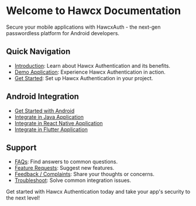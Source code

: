 <!-- Cloudflare Web Analytics -->
<script defer src='https://static.cloudflareinsights.com/beacon.min.js' data-cf-beacon='{"token": "8198f457b3e440248e3af20729bd47c5"}'></script>

<!-- End Cloudflare Web Analytics -->

<script async src="https://www.googletagmanager.com/gtag/js?id=G-B89K3ZN1LX"></script>
<script>
  window.dataLayer = window.dataLayer || [];
  function gtag(){dataLayer.push(arguments);}
  gtag('js', new Date());

  gtag('config', 'G-B89K3ZN1LX');
</script>


# Welcome to Hawcx Documentation

Secure your mobile applications with HawcxAuth - the next-gen passwordless platform for Android developers.

## Quick Navigation

- [Introduction](introduction.md): Learn about Hawcx Authentication and its benefits.
- [Demo Application](demo-application.md): Experience Hawcx Authentication in action.
- [Get Started](get-started.md): Set up Hawcx Authentication in your project.

## Android Integration

- [Get Started with Android](get-started.md)
- [Integrate in Java Application](android/java-integration.md)
- [Integrate in React Native Application](android/react-integration.md)
- [Integrate in Flutter Application](android/flutter-integration.md)
<!-- - [Next Steps](android/next-steps.md) -->

## Support

- [FAQs](faqs.md): Find answers to common questions.
- [Feature Requests](feature-requests.md): Suggest new features.
- [Feedback / Complaints](feedback.md): Share your thoughts or concerns.
- [Troubleshoot](troubleshoot.md): Solve common integration issues.

Get started with Hawcx Authentication today and take your app's security to the next level!
